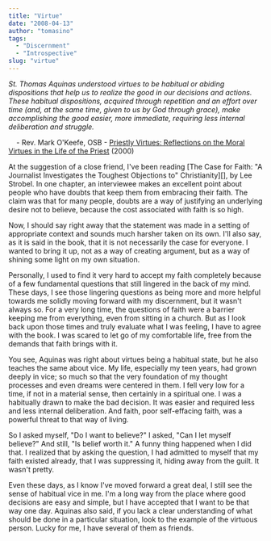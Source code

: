 ```yaml
---
title: "Virtue"
date: "2008-04-13"
author: "tomasino"
tags:
  - "Discernment"
  - "Introspective"
slug: "virtue"
---
```


<span style="font-style: italic;">St. Thomas Aquinas understood virtues
to be habitual or abiding dispositions that help us to realize the good
in our decisions and actions. These habitual dispositions, acquired
through repetition and an effort over time (and, at the same time, given
to us by God through grace), make accomplishing the good easier, more
immediate, requiring less internal deliberation and struggle.</span>

    - Rev. Mark O'Keefe, OSB - [Priestly Virtues: Reflections on the
Moral Virtues in the Life of the Priest][] (2000)

At the suggestion of a close friend, I've been reading [The Case for
Faith: "A Journalist Investigates the Toughest Objections to"
Christianity][], by Lee Strobel. In one chapter, an interviewee makes an
excellent point about people who have doubts that keep them from
embracing their faith. The claim was that for many people, doubts are a
way of justifying an underlying desire not to believe, because the cost
associated with faith is so high.

Now, I should say right away that the statement was made in a setting of
appropriate context and sounds much harsher taken on its own. I'll also
say, as it is said in the book, that it is not necessarily the case for
everyone. I wanted to bring it up, not as a way of creating argument,
but as a way of shining some light on my own situation.

Personally, I used to find it very hard to accept my faith completely
because of a few fundamental questions that still lingered in the back
of my mind. These days, I see those lingering questions as being more
and more helpful towards me solidly moving forward with my discernment,
but it wasn't always so. For a very long time, the questions of faith
were a barrier keeping me from everything, even from sitting in a
church. But as I look back upon those times and truly evaluate what I
was feeling, I have to agree with the book. I was scared to let go of my
comfortable life, free from the demands that faith brings with it.

You see, Aquinas was right about virtues being a habitual state, but he
also teaches the same about vice. My life, especially my teen years, had
grown deeply in vice; so much so that the very foundation of my thought
processes and even dreams were centered in them. I fell very low for a
time, if not in a material sense, then certainly in a spiritual one. I
was a habitually drawn to make the bad decision. It was easier and
required less and less internal deliberation. And faith, poor
self-effacing faith, was a powerful threat to that way of living.

So I asked myself, "Do I want to believe?" I asked, "Can I let myself
believe?" And still, "Is belief worth it." A funny thing happened when I
did that. I realized that by asking the question, I had admitted to
myself that my faith existed already, that I was suppressing it, hiding
away from the guilt. It wasn't pretty.

Even these days, as I know I've moved forward a great deal, I still see
the sense of habitual vice in me. I'm a long way from the place where
good decisions are easy and simple, but I have accepted that I want to
be that way one day. Aquinas also said, if you lack a clear
understanding of what should be done in a particular situation, look to
the example of the virtuous person. Lucky for me, I have several of them
as friends.

  [Priestly Virtues: Reflections on the Moral Virtues in the Life of the
  Priest]: https://www.amazon.com/Priestly-Virtues-Reflections-Moral-Priest/dp/B000M6WBRC/?tag=tomablog-20
  [The Case for Faith: A Journalist Investigates the Toughest Objections
  to Christianity]: https://www.amazon.com/Case-Faith-Journalist-Investigates-Christianity/dp/0310234697/?tag=tomablog-20
